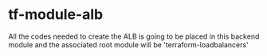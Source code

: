 # tf-module-alb

All the codes needed to create the ALB is going to be placed in this backend module and the associated root module will be 'terraform-loadbalancers' 
